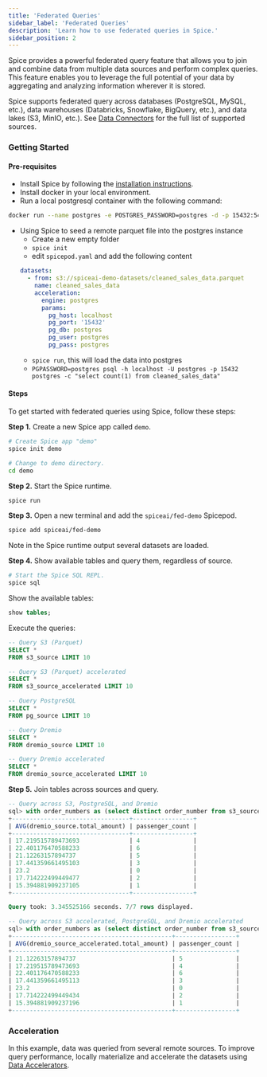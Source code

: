 ```yaml
---
title: 'Federated Queries'
sidebar_label: 'Federated Queries'
description: 'Learn how to use federated queries in Spice.'
sidebar_position: 2
---
```


Spice provides a powerful federated query feature that allows you to join and combine data from multiple data sources and perform complex queries. This feature enables you to leverage the full potential of your data by aggregating and analyzing information wherever it is stored.

Spice supports federated query across databases (PostgreSQL, MySQL, etc.), data warehouses (Databricks, Snowflake, BigQuery, etc.), and data lakes (S3, MinIO, etc.). See [Data Connectors](/data-connectors/index.md) for the full list of supported sources.

### Getting Started

#### Pre-requisites

- Install Spice by following the [installation instructions](/getting-started/index.md).
- Install docker in your local environment.
- Run a local postgresql container with the following command:
```bash
docker run --name postgres -e POSTGRES_PASSWORD=postgres -d -p 15432:5432 postgres
```
- Using Spice to seed a remote parquet file into the postgres instance
  - Create a new empty folder
  - `spice init`
  - edit `spicepod.yaml` and add the following content
  ```yaml
  datasets:
    - from: s3://spiceai-demo-datasets/cleaned_sales_data.parquet
      name: cleaned_sales_data
      acceleration:
        engine: postgres
        params:
          pg_host: localhost
          pg_port: '15432'
          pg_db: postgres
          pg_user: postgres
          pg_pass: postgres
  ```
  - `spice run`, this will load the data into postgres
  - `PGPASSWORD=postgres psql -h localhost -U postgres -p 15432  postgres -c "select count(1) from cleaned_sales_data"`

#### Steps
To get started with federated queries using Spice, follow these steps:

**Step 1.** Create a new Spice app called `demo`.

```bash
# Create Spice app "demo"
spice init demo

# Change to demo directory.
cd demo
```

**Step 2.** Start the Spice runtime.

```bash
spice run
```

**Step 3.** Open a new terminal and add the `spiceai/fed-demo` Spicepod.

```bash
spice add spiceai/fed-demo
```

Note in the Spice runtime output several datasets are loaded.

**Step 4.** Show available tables and query them, regardless of source.

```bash
# Start the Spice SQL REPL.
spice sql
```

Show the available tables:

```sql
show tables;
```

Execute the queries:

```sql
-- Query S3 (Parquet)
SELECT *
FROM s3_source LIMIT 10

-- Query S3 (Parquet) accelerated
SELECT *
FROM s3_source_accelerated LIMIT 10

-- Query PostgreSQL
SELECT *
FROM pg_source LIMIT 10

-- Query Dremio
SELECT *
FROM dremio_source LIMIT 10

-- Query Dremio accelerated
SELECT *
FROM dremio_source_accelerated LIMIT 10
```

**Step 5.** Join tables across sources and query.

```sql
-- Query across S3, PostgreSQL, and Dremio
sql> with order_numbers as (select distinct order_number from s3_source where order_number in (select order_number from pg_source)) select avg(total_amount), passenger_count from dremio_source where passenger_count in (select distinct order_number % 10 as num_of_passenger from order_numbers) group by passenger_count;
+---------------------------------+-----------------+
| AVG(dremio_source.total_amount) | passenger_count |
+---------------------------------+-----------------+
| 17.219515789473693              | 4               |
| 22.401176470588233              | 6               |
| 21.12263157894737               | 5               |
| 17.441359661495103              | 3               |
| 23.2                            | 0               |
| 17.714222499449477              | 2               |
| 15.394881909237105              | 1               |
+---------------------------------+-----------------+

Query took: 3.345525166 seconds. 7/7 rows displayed.

-- Query across S3 accelerated, PostgreSQL, and Dremio accelerated
sql> with order_numbers as (select distinct order_number from s3_source_accelerated where order_number in (select order_number from pg_source)) select avg(total_amount), passenger_count from dremio_source_accelerated where passenger_count in (select distinct order_number % 10 as num_of_passenger from order_numbers) group by passenger_count;
+---------------------------------------------+-----------------+
| AVG(dremio_source_accelerated.total_amount) | passenger_count |
+---------------------------------------------+-----------------+
| 21.12263157894737                           | 5               |
| 17.219515789473693                          | 4               |
| 22.401176470588233                          | 6               |
| 17.441359661495113                          | 3               |
| 23.2                                        | 0               |
| 17.714222499449434                          | 2               |
| 15.394881909237196                          | 1               |
+---------------------------------------------+-----------------+
```

### Acceleration

In this example, data was queried from several remote sources. To improve query performance, locally materialize and accelerate the datasets using [Data Accelerators](/data-accelerators/index.md).
